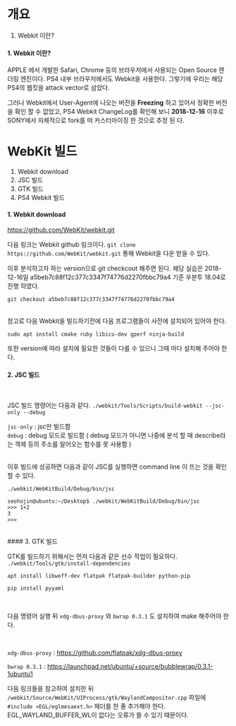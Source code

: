 # <strong>개요</strong>

1. Webkit 이란?
#### 1. Webkit 이란?

APPLE 에서 개발한 Safari, Chrome 등의 브라우저에서 사용되는 Open Source 렌더링 엔진이다. PS4 내부 브라우저에서도 Webkit을 사용한다. 그렇기에 우리는 해당 PS4의 웹킷을 attack vector로 삼았다.

그러나 Webkit에서 User-Agent에 나오는 버전을 <strong>Freezing</strong> 하고 있어서 정확한 버전을 확인 할 수 없었고, PS4 Webkit ChangeLog를 확인해 보니 <strong>2018-12-16</strong> 이후로 SONY에서 자체적으로 fork를 떠 커스터마이징 한 것으로 추정 된 다.

# <strong>WebKit 빌드</strong>
1. Webkit download
2. JSC 빌드
3. GTK 빌드
4. PS4 Webkit 빌드

#### 1. Webkit download

https://github.com/WebKit/webkit.git

다음 링크는 Webkit github 링크이다.
 `git clone https://github.com/WebKit/webkit.git` 통해 Webkit을 다운 받을 수 있다.

이후 분석하고자 하는 version으로 git checkcout 해주면 된다.
해당 실습은 2018-12-16일 a5beb7c88f12c377c3347f74776d2270fbbc79a4 기준 우분투 18.04로 진행 하였다.
<br>

`git checkout a5beb7c88f12c377c3347f74776d2270fbbc79a4`

<br>
참고로 다음 Webkit을 빌드하기전에 다음 프로그램들이 사전에 설치되어 있어야 한다.

<br>

`sudo apt install cmake ruby libicu-dev gperf ninja-build`

또한 version에 따라 설치에 필요한 것들이 다를 수 있으니 그때 마다 설치해 주어야 한다.

#### 2. JSC 빌드
<br>

JSC 빌드 명령어는 다음과 같다. `./webkit/Tools/Scripts/build-webkit --jsc-only --debug`
<br>

`jsc-only` : jsc만 빌드함
<br>
`debug` : debug 모드로 빌드함 ( debug 모드가 아니면 나중에 분석 할 때 describe라는 객체 등의 주소를 알어오는 함수를 못 사용함 )

<br>
이후 빌드에 성공하면 다음과 같이 JSC를 실행하면 command line 이 뜨는 것을 확인 할 수 있다.
<br>

`./webkit/WebKitBuild/Debug/bin/jsc`
<br>
```
seohojin@ubuntu:~/Desktop$ ./webkit/WebKitBuild/Debug/bin/jsc 
>>> 1+2
3
>>> 
```
<br>
#### 3. GTK 빌드

<br>

GTK를 빌드하기 위해서는 먼저 다음과 같은 선수 작업이 필요하다.
<br>
`./webkit/Tools/gtk/install-dependencies`
<br>

`apt install libwoff-dev flatpak flatpak-builder python-pip`
<br>

`pip install pyyaml`

<br>

다음 명령어 실행 뒤 `xdg-dbus-proxy` 와 `bwrap 0.3.1` 도 설치하여 make 해주어야 한다.

<br>

`xdg-dbus-proxy`  : https://github.com/flatpak/xdg-dbus-proxy
<br>

`bwrap 0.3.1` : https://launchpad.net/ubuntu/+source/bubblewrap/0.3.1-1ubuntu1
<br>

다음 링크들을 참고하여 설치한 뒤 `/webkit/Source/WebKit/UIProcess/gtk/WaylandCompositor.cpp` 파일에 `#include <EGL/eglmesaext.h>` 헤더를 한 줄 추가해야 한다. 
<br>
EGL_WAYLAND_BUFFER_WL이 없다는 오류가 뜰 수 있기 때문이다.
